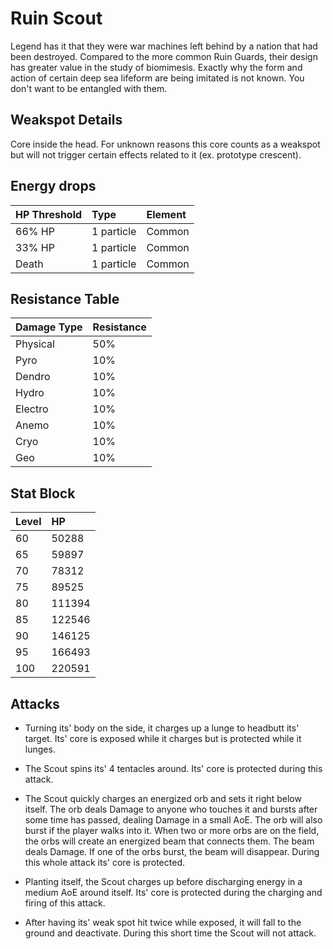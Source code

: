 
# Ruin Scout

Legend has it that they were war machines left behind by a nation that had been destroyed. Compared to the more common Ruin Guards, their design has greater value in the study of biomimesis. Exactly why the form and action of certain deep sea lifeform are being imitated is not known. You don't want to be entangled with them.

## Weakspot Details

Core inside the head. For unknown reasons this core counts as a weakspot but will not trigger certain effects related to it (ex. prototype crescent).

## Energy drops

| HP Threshold | Type | Element |
| :--- | :--- | :--- |
| 66% HP | 1 particle | Common | 
| 33% HP | 1 particle | Common |
| Death | 1 particle | Common |

## Resistance Table

| Damage Type | Resistance |
| :--- | :--- |
| Physical | 50% |
| Pyro | 10% |
| Dendro | 10% |
| Hydro | 10% |
| Electro | 10% |
| Anemo | 10% |
| Cryo | 10% |
| Geo | 10% |

## Stat Block

| Level | HP |
| :--- | :--- |
| 60 | 50288 |
| 65 | 59897 |
| 70 | 78312 |
| 75 | 89525 |
| 80 | 111394 |
| 85 | 122546 |
| 90 | 146125 |
| 95 | 166493 |
| 100 | 220591 |

## Attacks

* Turning its' body on the side, it charges up a lunge to headbutt its' target. Its' core is exposed while it charges but is protected while it lunges.

* The Scout spins its' 4 tentacles around. Its' core is protected during this attack.

* The Scout quickly charges an energized orb and sets it right below itself. The orb deals Damage to anyone who touches it and bursts after some time has passed, dealing Damage in a small AoE. The orb will also burst if the player walks into it. When two or more orbs are on the field, the orbs will create an energized beam that connects them. The beam deals Damage. If one of the orbs burst, the beam will disappear. During this whole attack its' core is protected.

* Planting itself, the Scout charges up before discharging energy in a medium AoE around itself. Its' core is protected during the charging and firing of this attack.

* After having its' weak spot hit twice while exposed, it will fall to the ground and deactivate. During this short time the Scout will not attack.
